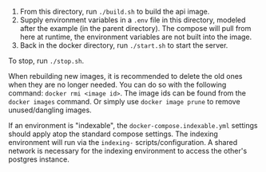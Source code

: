 1. From this directory, run `./build.sh` to build the api image.
2. Supply environment variables in a `.env` file in this directory, modeled after the example (in the parent directory). The compose will pull from here at runtime, the environment variables are not built into the image.
3. Back in the docker directory, run `./start.sh` to start the server.

To stop, run `./stop.sh`.

When rebuilding new images, it is recommended to delete the old ones when they are no longer needed. You can do so with the following command: `docker rmi <image id>`. The image ids can be found from the `docker images` command. Or simply use `docker image prune` to remove unused/dangling images.

If an environment is "indexable", the `docker-compose.indexable.yml` settings should apply atop the standard compose settings. The indexing environment will run via the `indexing-` scripts/configuration. A shared network is necessary for the indexing environment to access the other's postgres instance.
